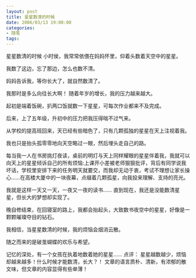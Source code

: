 ```yaml
---
layout: post
title: 星星数清的时候
date: 2006/03/13 19:00:00
categories: 
- 随笔
tags: 
---
```


星星数清的时候 小时侯，我常常依偎在妈妈怀里，仰着头数着天空中的星星。

我数了这边，忘了那边，怎么也数不清。

妈妈告诉我，等你长大了，就自然数清了。

我那时是多么向往长大啊！ 随着年岁的增长，我的压力越来越大。

起初是端着饭碗，扒两口饭就数一下星星，可每次作业都来不及完成。

后来，上了五年级，升初中的压力把我压得喘不过气来。

从学校的提高班回来，天已经有些暗色了，只有几颗孤独的星星在天上注视着我。

我也只是抬头孤零零地向天空略过一眼，然后埋头走自己的路。

每当我一人在书房挑灯夜读，桌前的明灯与天上同样耀眼的星星伴着我，我就可以向天上的星星倾诉自己的所有烦恼:上课开小差被老师狠狠批评，背后有同学说我坏话，学校里安排下来的任务明天就要交，而我却无动于衷，考试不理想让家长操心……在高楼大厦中的一块夜幕，点缀着几颗孤星，向我投来理解、支持的亮光。

我就是这样一天又一天，一夜又一夜的读书…… 直到现在，我还是没能数清星星，但长大的梦想却实现了。

晚自修结束，在回寝室的路上，我都会抬起头，大致数书夜空中的星星，好像是一颗颗璀璨夺目的钻石。

我相信，当星星数清的时候，我的烦恼会烟消云散。

随之而来的是破茧蝴蝶的欢乐与希望。

记忆的深处，有一个女孩在执着地数着她的星星…… 点评： 星星越数越少，烦恼却越来越多！什么时候才能数清，长大？！ 文章的语言质朴、清新，有浓郁的散文味，但文章的内容显得有些单薄！
